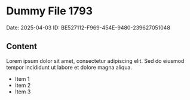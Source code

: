 # Dummy File 1793

Date: 2025-04-03
ID: BE527112-F969-454E-9480-239627051048

## Content

Lorem ipsum dolor sit amet, consectetur adipiscing elit.
Sed do eiusmod tempor incididunt ut labore et dolore magna aliqua.

* Item 1
* Item 2
* Item 3
